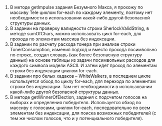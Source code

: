 1. В методе getImpulse задания Безумного Макса, я прохожу по массиву Tele циклом for-each по каждому элементу, поэтому нет необходимости в использовании какой-либо другой безопасной структуры данных.
2. В задании на проверку валидности строки SherlockValidString, в методе sumOfChars, можно использовать цикл for-each, для прохода по элементам массива без индексации.
3. В задании по расчету расхода тонера при анализе строки TonerConsumption, изменил подход и вместо прохода посимвольно по строке, создал словарь (как более безопасную структуру данных) на основе таблицы из задачи посимвольных расходов для каждого символа модели ASCII. И затем идет проход по элементам строки без индексации циклом for-each.
4. В задании про белых хадаков – WhiteWalkers, в последнем цикле используется обход по циклу for-each, для перехода по элементам строки без индексации. Там нет необходимости в использовании какой-либо другой безопасной структуры данных.
5. В методе getWinnerOfElection, задания с подсчетом голосов на выборах и определения победителя. Используется обход по массиву с голосами, циклом for-each, последовательно по всем элементам без индексации, для поиска возможных победителей (с тем же числом голосов, что и у потенциального победителя).